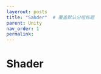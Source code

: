 ```yaml
---
layerout: posts
title: "Sahder"  # 覆盖默认分组标题
parent: Unity
nav_order: 1
permalink:
---
```


# Shader
